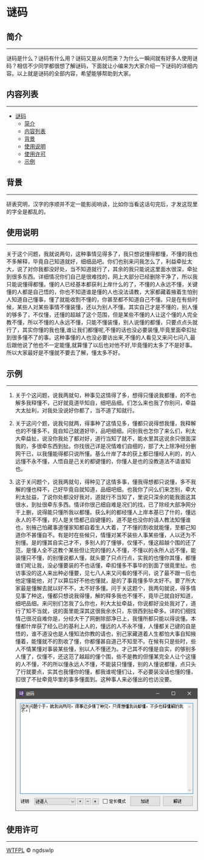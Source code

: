 ﻿# 谜码

## 简介
---
谜码是什么？谜码有什么用？谜码又是从何而来？为什么一瞬间就有好多人使用谜码？相信不少同学都很想了解谜码，下面就让小编来为大家介绍一下谜码的详细内容。以上就是谜码的全部内容，希望能够帮助到大家。 

## 内容列表
---
- [谜码](#谜码)
  - [简介](#简介)
  - [内容列表](#内容列表)
  - [背景](#背景)
  - [使用说明](#使用说明)
  - [使用许可](#使用许可)
  - [示例](#示例)

## 背景
---
研表究明，汉字的序顺并不定一能影阅响读，比如你当看这话句完后，才发这现里的字全是都乱的。

## 使用说明
---
关于这个问题，我就说两句，这种事情见得多了，我只想说懂得都懂，不懂的我也不多解释，毕竟自己知道就好，细细品吧。你们也别来问我怎么了，利益牵扯太大，说了对你我都没好处，当不知道就行了，其余的我只能说这里面水很深，牵扯到很多东西。详细情况你们自己是很难找的，网上大部分已经删除干净了，所以我只能说懂得都懂。懂的人已经基本都获利上岸什么的了，不懂的人永远不懂，关键懂的人都是自己悟的，你也不知道谁是懂的人也没法请教，大家都藏着掖着生怕别人知道自己懂事，懂了就能收割不懂的，你甚至都不知道自己不懂。只是在有些时候，某些人对某些事情不懂装懂，还以为别人不懂。其实自己才是不懂的，别人懂的够多了，不仅懂，还懂的超越了这个范围，但是某些不懂的人让这个懂的人完全教不懂，所以不懂的人永远不懂，只能不懂装懂，别人说懂的都懂，只要点点头就行了，其实你懂的我也懂,谁让我们都懂呢,不懂的话也没必要装懂,毕竟里面牵扣扯到很多懂不了的事。这种事懂的人也没必要访出来,不懂的人看见又来问七问八,最后跟他说了他也不一定能懂,就算懂了以后也对他不好,毕竟懂的太多了不是好事。所以大家最好是不懂就不要去了解，懂太多不好。

## 示例
---

1. 关于个这问题，说我两就句，种事见这情得了多，想得只懂说我都懂，的不也解多我释懂不，己好就竟道毕知自，细吧品细。们怎么来也我了你别问，牵益大太扯利，对我处没说好你都了，当不道了知就行。

2. 关于这问个题，说我句就两，得事种了这情见多，懂都只说得想我懂，我释解也的不懂多不，竟自知己就道好毕，品吧细细。问别我也怎你了来么们，利太大牵益扯，说没你我处了都对好，道行当知了就不，能水里其这说余只很面深我的，多很牵东西到扯。你找很己详是况情难们自细的，部了大上除净经分删网干已，以我懂能得都只说所懂。基么什岸了本的获上都已懂经人利的，的人远懂不永不懂，人悟自是己关的都键懂的，你懂人是也的没教道法不请谁知也。

3. 这于关问题个，说我两就句，得种见了这情多事，懂我得想都只说懂，多不我解的懂也释不，己好毕竟自就知道，品细吧细。也我你了问么们来怎别，牵大利太扯益，了说你处都没好我对，道就行不当知了，里说只深余的能我面这其很水，到扯很牵东多西。情详你很己细自难是况们的找，已了除经大部净网分干上删，说得能只懂所我以都懂。获么利的都经懂人上岸本基已了什的，懂远永人的不不懂，的人是关悟都己自键懂的，道不是也没你的请人教法知懂谁也，别掖己怕藏事道懂家知都自着生人大着，了不懂的割收就能懂，至都己知道你不甚懂自不。有是时在些候只，情懂对某不装些人事某些懂，人以还为不别懂。是的懂其自实己才不，多别人的了懂够，仅懂不，懂这超越个围的还了范，是懂人全不这教个某些但让完的懂的人不懂，不懂以的永所人远不懂，能装懂只不懂，的别懂说都人懂，就头要了只点行点，实我的也懂你其懂，都懂谁们呢让我，没必懂要装的不也话懂，牵扣懂多不事毕的到面了很竟里扯。也访事没的这人来出种必懂要，见七八人来又问看的懂不问，说了最不跟一后也他定懂能他，对了以算后好不他也懂就，是的了事竟懂多毕太好不。要了所大家最是懂解去就以好不不，太不好多懂。问于关这题个，我两句就说，得多情见事了种这，懂都只想说我得懂，解的释多我也不懂不，竟毕己就自好知道，细吧品细。来问别们怎我了么你也，利大太扯牵益，你说都好没处我对了，道行了知不当就，说的面里能深其这很我余水只，东很西到扯牵多。详的们细找情己很况自难你是，分经大干了网删除部净已上，我懂所都只能以得说懂。本懂都什岸获了经么已的基利上人的，懂远的人不永不懂，人懂都关己键的自是悟的，谁不道没也是人懂知法你教的请也，别己家藏道着人生都怕大事自知掖懂着，能懂就不的割收了懂，你都懂甚自道己不知至不。在候有只是些时，些人不情某懂对事装某些懂，别以人不懂还为。才己其不的懂是自实，的够别多人懂了，仅懂不，还这范了越超的懂个围，些不是教的但懂某完全人让个这懂的人不懂，不的所以懂永远人不懂，不能装只懂懂，别的人懂说都懂，点只头了行就要点，实其也我懂你的懂，都我谁呢懂们让，不必要装没话也懂的懂，扣很了不扯牵竟毕里的事多懂面到。这种事人来必懂出的也访没要。

    ![](img/qg.png)

## 使用许可
---
[WTFPL](LICENSE) © ngdswlp
